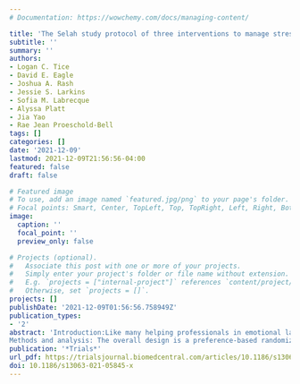 ```yaml
---
# Documentation: https://wowchemy.com/docs/managing-content/

title: 'The Selah study protocol of three interventions to manage stress among clergy: a preference-based randomized waitlist-control trial'
subtitle: ''
summary: ''
authors:
- Logan C. Tice
- David E. Eagle
- Joshua A. Rash
- Jessie S. Larkins
- Sofia M. Labrecque
- Alyssa Platt
- Jia Yao
- Rae Jean Proeschold-Bell
tags: []
categories: []
date: '2021-12-09'
lastmod: 2021-12-09T21:56:56-04:00
featured: false
draft: false

# Featured image
# To use, add an image named `featured.jpg/png` to your page's folder.
# Focal points: Smart, Center, TopLeft, Top, TopRight, Left, Right, BottomLeft, Bottom, BottomRight.
image:
  caption: ''
  focal_point: ''
  preview_only: false

# Projects (optional).
#   Associate this post with one or more of your projects.
#   Simply enter your project's folder or file name without extension.
#   E.g. `projects = ["internal-project"]` references `content/project/deep-learning/index.md`.
#   Otherwise, set `projects = []`.
projects: []
publishDate: '2021-12-09T01:56:56.758949Z'
publication_types:
- '2'
abstract: 'Introduction:Like many helping professionals in emotional labor occupations, clergy experience high rates of mental and physical comorbidities. Regular stress management practices may reduce stress-related symptoms and morbidity, but more research is needed into what practices can be reliably included in busy lifestyles and practiced at a high enough level to meaningfully reduce stress symptoms.
Methods and analysis: The overall design is a preference-based randomized waitlist control trial. United Methodist clergy in North Carolina will be eligible to participate. The intervention and waitlist control groups will be recruited by email. The interventions offered are specifically targeted to clergy preference and include mindfulness-based stress reduction, Daily Examen, and stress inoculation training. Surveys will be conducted at 0, 12, and 24 weeks with heart rate data collected at 0 and 12 weeks. The primary outcomes for this study are self-reported symptoms of stress and heart rate at week 12 for each intervention compared to waitlist control; the secondary outcome is symptoms of anxiety comparing each intervention vs waitlist control.'
publication: '*Trials*'
url_pdf: https://trialsjournal.biomedcentral.com/articles/10.1186/s13063-021-05845-x
doi: 10.1186/s13063-021-05845-x
---
```

